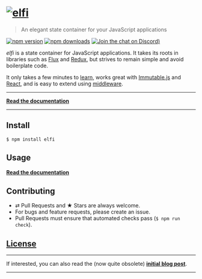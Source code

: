 # [![elfi](https://rawgit.com/madx/elfi/master/docs/images/logo.svg)](https://github.com/madx/elfi)

> An elegant state container for your JavaScript applications

[![npm version](https://img.shields.io/npm/v/elfi.svg?style=flat-square)](https://github.com/madx/elfi/master/CHANGELOG.md)
[![npm downloads](https://img.shields.io/npm/dm/elfi.svg?style=flat-square)](https://www.npmjs.com/package/elfi)
[![Join the chat on Discord](https://img.shields.io/discord/433885849227100162.svg))](https://discord.gg/cMkzd4J)

*elfi* is a state container for JavaScript applications. It takes its roots in
libraries such as [Flux][flux] and [Redux][redux], but strives to remain simple
and avoid boilerplate code.

It only takes a few minutes to [learn][doc:guide], works great with
[Immutable.js][immutable] and [React][doc:react], and is easy to extend using
[middleware][doc:middleware].

---

**[Read the documentation][website]**

---

## Install

```console
$ npm install elfi
```

## Usage

**[Read the documentation][doc:guide]**

## Contributing

* ⇄ Pull Requests and ★ Stars are always welcome.
* For bugs and feature requests, please create an issue.
* Pull Requests must ensure that automated checks pass (`$ npm run check`).

## [License](LICENSE)

---

If interested, you can also read the (now quite obsolete) **[initial blog post][blogpost]**.

---

[website]: http://madx.github.io/elfi/
[blogpost]: http://madx.me/articles/a-simpler-alternative-to-flux-and-redux.html
[flux]: https://github.com/facebook/flux
[redux]: https://github.com/reactjs/redux
[immutable]: https://facebook.github.io/immutable-js/
[doc:guide]: docs/guide.md
[doc:middleware]: docs/middleware.md
[doc:react]: docs/react.md
